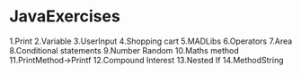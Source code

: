 # JavaExercises
1.Print
2.Variable
3.UserInput
4.Shopping cart
5.MADLibs
6.Operators
7.Area
8.Conditional statements
9.Number Random
10.Maths method
11.PrintMethod->Printf
12.Compound Interest
13.Nested If
14.MethodString
